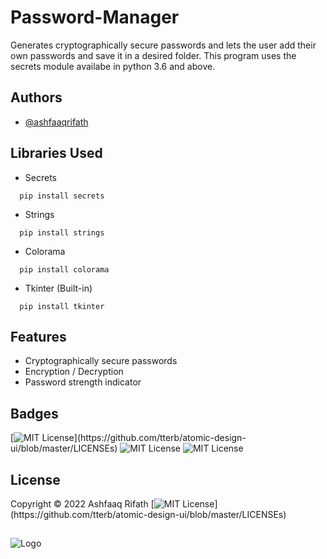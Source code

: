 # Password-Manager

Generates cryptographically secure passwords and lets the user add their own passwords and save it in a desired folder. This program uses the secrets module availabe in python 3.6 and above.


## Authors

- [@ashfaaqrifath](https://www.github.com/ashfaaqrifath)


## Libraries Used
* Secrets
```
  pip install secrets
```

* Strings
```
  pip install strings
```

* Colorama
```
  pip install colorama
```

* Tkinter (Built-in)
```
  pip install tkinter
```
## Features

- Cryptographically secure passwords
- Encryption / Decryption
- Password strength indicator


## Badges

[![MIT License](https://img.shields.io/apm/l/atomic-design-ui.svg?)](https://github.com/tterb/atomic-design-ui/blob/master/LICENSEs)
![MIT License](https://img.shields.io/github/followers/ashfaaqrifath?style=social)
![MIT License](https://img.shields.io/github/stars/ashfaaqrifath/Password-Manager?style=social)



## License

Copyright © 2022 Ashfaaq Rifath [![MIT License](https://img.shields.io/apm/l/atomic-design-ui.svg?)](https://github.com/tterb/atomic-design-ui/blob/master/LICENSEs) 


##
![Logo](https://dev-to-uploads.s3.amazonaws.com/uploads/articles/th5xamgrr6se0x5ro4g6.png)
